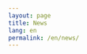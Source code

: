 ```yaml
---
layout: page
title: News
lang: en
permalink: /en/news/
---
```


<!-- News content (English) goes here. -->
